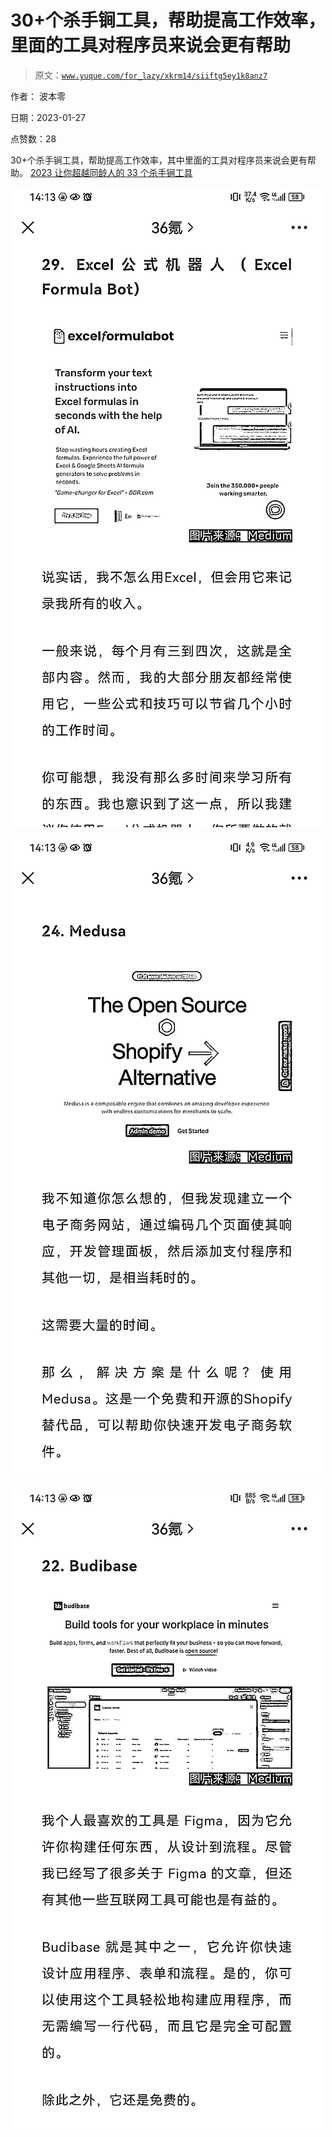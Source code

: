 # 30+个杀手锏工具，帮助提高工作效率，里面的工具对程序员来说会更有帮助

> 原文：[`www.yuque.com/for_lazy/xkrm14/siiftg5ey1k8anz7`](https://www.yuque.com/for_lazy/xkrm14/siiftg5ey1k8anz7)



作者： 波本零 

日期：2023-01-27 

点赞数：28 

30+个杀手锏工具，帮助提高工作效率，其中里面的工具对程序员来说会更有帮助。 [2023 让你超越同龄人的 33 个杀手锏工具](https://mp.weixin.qq.com/s/RiPfxR_7pmzlIe-A2_sS-Q) 

![](img/6bb3fcc2565ff6a6e6fa75cd85e7eafc.png) 

![](img/458369d53c42b5c1aac452a695338e92.png) 

![](img/8d6b36d1ae994a5af3489cae27e08f83.png) 


